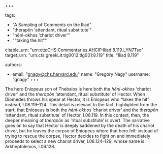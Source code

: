 +++

tags:
- "A Sampling of Comments on the Iliad"
- "therapōn &#39;attendant, ritual substitute&#39;"
- "hēni-okhos ‘chariot driver’"
- "&quot;taking the hit&quot;"

citable_urn: "urn:cts:CHS:Commentaries.AHCIP:Iliad.8.119.LYN7Tso"
target_urn: "urn:cts:greekLit:tlg0012.tlg001:8.119"
title: "Iliad 8.119"

authors:
- email: "gnagy@chs.harvard.edu"
  name: "Gregory Nagy"
  username: "gnagy"
+++

<p>The hero Eniopeus son of Thebaios is here both the <em>hēni-okhos</em> ‘chariot driver’ and the <em>therapōn</em> ‘attendant, ritual substitute’ of Hector. When Diomedes throws his spear at Hector, it is Eniopeus who “takes the hit” instead, I.08.119–124. This detail is relevant to the fact, highlighted from the start, that Eniopeus is both the <em>hēni-okhos</em> ‘chariot driver’ and the <em>therapōn</em> ‘attendant, ritual substitute’ of Hector, I.08.119. In this context, then, the deeper meaning of <em>therapōn</em> as ‘ritual substitute’ is overt. The narrative goes on to say that Hector is deeply saddened by the death of his chariot driver, but he leaves the corpse of Eniopeus where that hero fell: instead of trying to rescue the corpse, Hector decides to fight on and immediately proceeds to select a new chariot driver, I.08.124–129, whose name is Arkheptolemos, I.08.128.  </p>